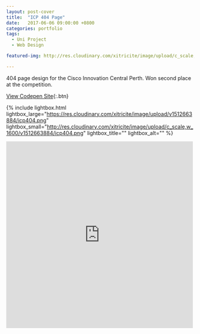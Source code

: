 ```yaml
---
layout: post-cover
title:  "ICP 404 Page"
date:   2017-06-06 09:00:00 +0800
categories: portfolio
tags:
  - Uni Project
  - Web Design

featured-img: http://res.cloudinary.com/xitricite/image/upload/c_scale,w_1600/v1512663884/icp404.png

---
```


404 page design for the Cisco Innovation Central Perth. Won second place at the competition.
<!--<div class="videoWrapper"><iframe src="https://codepen.io/xitricite/full/gxJbgw/">&nbsp;</iframe></div>-->

[View Codepen Site](https://codepen.io/xitricite/full/gxJbgw/){:.btn}

{% include lightbox.html lightbox_large="https://res.cloudinary.com/xitricite/image/upload/v1512663884/icp404.png" lightbox_small="http://res.cloudinary.com/xitricite/image/upload/c_scale,w_1600/v1512663884/icp404.png" lightbox_title="" lightbox_alt="" %}

<iframe src="https://www.facebook.com/plugins/post.php?href=https%3A%2F%2Fwww.facebook.com%2FInnovationCentralAU%2Fposts%2F976799122468198&width=500" width="500" height="500" style="border:none;overflow:scroll" scrolling="no" frameborder="0" allowTransparency="true"></iframe>